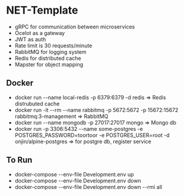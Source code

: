# NET-Template

* gRPC for communication between microservices
* Ocelot as a gateway
* JWT as auth
* Rate limit is 30 requests/minute
* RabbitMQ for logging system
* Redis for distributed cache
* Mapster for object mapping


## Docker

* docker run --name local-redis -p 6379:6379 -d redis => Redis distrubuted cache
* docker run -it --rm --name rabbitmq -p 5672:5672 -p 15672:15672 rabbitmq:3-management  => RabbitMQ
* docker run --name mongodb -p 27017:27017 mongo => Mongo db
* docker run -p 3306:5432 --name some-postgres -e POSTGRES_PASSWORD=toortoor -e POSTGRES_USER=root -d onjin/alpine-postgres => for postgre db, register service

## To Run
* docker-compose --env-file Development.env up
* docker-compose --env-file Development.env down 
* docker-compose --env-file Development.env down --rmi all
